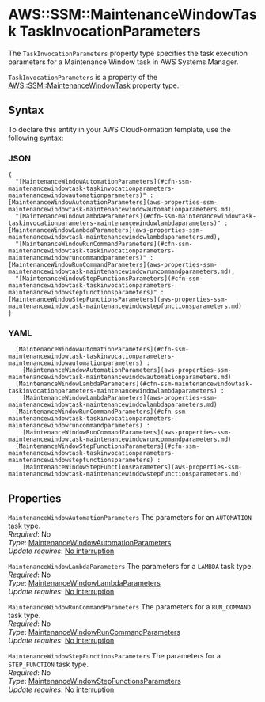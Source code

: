 # AWS::SSM::MaintenanceWindowTask TaskInvocationParameters<a name="aws-properties-ssm-maintenancewindowtask-taskinvocationparameters"></a>

The `TaskInvocationParameters` property type specifies the task execution parameters for a Maintenance Window task in AWS Systems Manager\.

 `TaskInvocationParameters` is a property of the [AWS::SSM::MaintenanceWindowTask](https://docs.aws.amazon.com/AWSCloudFormation/latest/UserGuide/aws-resource-ssm-maintenancewindowtask.html) property type\.

## Syntax<a name="aws-properties-ssm-maintenancewindowtask-taskinvocationparameters-syntax"></a>

To declare this entity in your AWS CloudFormation template, use the following syntax:

### JSON<a name="aws-properties-ssm-maintenancewindowtask-taskinvocationparameters-syntax.json"></a>

```
{
  "[MaintenanceWindowAutomationParameters](#cfn-ssm-maintenancewindowtask-taskinvocationparameters-maintenancewindowautomationparameters)" : [MaintenanceWindowAutomationParameters](aws-properties-ssm-maintenancewindowtask-maintenancewindowautomationparameters.md),
  "[MaintenanceWindowLambdaParameters](#cfn-ssm-maintenancewindowtask-taskinvocationparameters-maintenancewindowlambdaparameters)" : [MaintenanceWindowLambdaParameters](aws-properties-ssm-maintenancewindowtask-maintenancewindowlambdaparameters.md),
  "[MaintenanceWindowRunCommandParameters](#cfn-ssm-maintenancewindowtask-taskinvocationparameters-maintenancewindowruncommandparameters)" : [MaintenanceWindowRunCommandParameters](aws-properties-ssm-maintenancewindowtask-maintenancewindowruncommandparameters.md),
  "[MaintenanceWindowStepFunctionsParameters](#cfn-ssm-maintenancewindowtask-taskinvocationparameters-maintenancewindowstepfunctionsparameters)" : [MaintenanceWindowStepFunctionsParameters](aws-properties-ssm-maintenancewindowtask-maintenancewindowstepfunctionsparameters.md)
}
```

### YAML<a name="aws-properties-ssm-maintenancewindowtask-taskinvocationparameters-syntax.yaml"></a>

```
﻿  [MaintenanceWindowAutomationParameters](#cfn-ssm-maintenancewindowtask-taskinvocationparameters-maintenancewindowautomationparameters) : 
    [MaintenanceWindowAutomationParameters](aws-properties-ssm-maintenancewindowtask-maintenancewindowautomationparameters.md)
﻿  [MaintenanceWindowLambdaParameters](#cfn-ssm-maintenancewindowtask-taskinvocationparameters-maintenancewindowlambdaparameters) : 
    [MaintenanceWindowLambdaParameters](aws-properties-ssm-maintenancewindowtask-maintenancewindowlambdaparameters.md)
﻿  [MaintenanceWindowRunCommandParameters](#cfn-ssm-maintenancewindowtask-taskinvocationparameters-maintenancewindowruncommandparameters) : 
    [MaintenanceWindowRunCommandParameters](aws-properties-ssm-maintenancewindowtask-maintenancewindowruncommandparameters.md)
﻿  [MaintenanceWindowStepFunctionsParameters](#cfn-ssm-maintenancewindowtask-taskinvocationparameters-maintenancewindowstepfunctionsparameters) : 
    [MaintenanceWindowStepFunctionsParameters](aws-properties-ssm-maintenancewindowtask-maintenancewindowstepfunctionsparameters.md)
```

## Properties<a name="aws-properties-ssm-maintenancewindowtask-taskinvocationparameters-properties"></a>

`MaintenanceWindowAutomationParameters`  <a name="cfn-ssm-maintenancewindowtask-taskinvocationparameters-maintenancewindowautomationparameters"></a>
The parameters for an `AUTOMATION` task type\.  
*Required*: No  
*Type*: [MaintenanceWindowAutomationParameters](aws-properties-ssm-maintenancewindowtask-maintenancewindowautomationparameters.md)  
*Update requires*: [No interruption](https://docs.aws.amazon.com/AWSCloudFormation/latest/UserGuide/using-cfn-updating-stacks-update-behaviors.html#update-no-interrupt)

`MaintenanceWindowLambdaParameters`  <a name="cfn-ssm-maintenancewindowtask-taskinvocationparameters-maintenancewindowlambdaparameters"></a>
The parameters for a `LAMBDA` task type\.  
*Required*: No  
*Type*: [MaintenanceWindowLambdaParameters](aws-properties-ssm-maintenancewindowtask-maintenancewindowlambdaparameters.md)  
*Update requires*: [No interruption](https://docs.aws.amazon.com/AWSCloudFormation/latest/UserGuide/using-cfn-updating-stacks-update-behaviors.html#update-no-interrupt)

`MaintenanceWindowRunCommandParameters`  <a name="cfn-ssm-maintenancewindowtask-taskinvocationparameters-maintenancewindowruncommandparameters"></a>
The parameters for a `RUN_COMMAND` task type\.  
*Required*: No  
*Type*: [MaintenanceWindowRunCommandParameters](aws-properties-ssm-maintenancewindowtask-maintenancewindowruncommandparameters.md)  
*Update requires*: [No interruption](https://docs.aws.amazon.com/AWSCloudFormation/latest/UserGuide/using-cfn-updating-stacks-update-behaviors.html#update-no-interrupt)

`MaintenanceWindowStepFunctionsParameters`  <a name="cfn-ssm-maintenancewindowtask-taskinvocationparameters-maintenancewindowstepfunctionsparameters"></a>
The parameters for a `STEP_FUNCTION` task type\.  
*Required*: No  
*Type*: [MaintenanceWindowStepFunctionsParameters](aws-properties-ssm-maintenancewindowtask-maintenancewindowstepfunctionsparameters.md)  
*Update requires*: [No interruption](https://docs.aws.amazon.com/AWSCloudFormation/latest/UserGuide/using-cfn-updating-stacks-update-behaviors.html#update-no-interrupt)